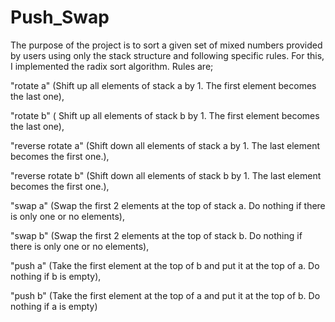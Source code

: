 # Push_Swap
The purpose of the project is to sort a given set of mixed numbers provided by users using only the stack structure and following specific rules. For this, I implemented the radix sort algorithm. 
Rules are; 

"rotate a" (Shift up all elements of stack a by 1. The first element becomes the last one), 

"rotate b" ( Shift up all elements of stack b by 1. The first element becomes the last one), 

"reverse rotate a" (Shift down all elements of stack a by 1. The last element becomes the first one.), 

"reverse rotate b" (Shift down all elements of stack b by 1. The last element becomes the first one.), 

"swap a" (Swap the first 2 elements at the top of stack a. Do nothing if there is only one or no elements), 

"swap b" (Swap the first 2 elements at the top of stack b. Do nothing if there is only one or no elements), 

"push a" (Take the first element at the top of b and put it at the top of a. Do nothing if b is empty), 

"push b" (Take the first element at the top of a and put it at the top of b. Do nothing if a is empty)


